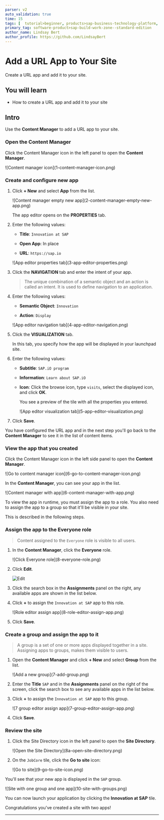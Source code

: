 ```yaml
---
parser: v2
auto_validation: true
time: 15
tags: [  tutorial>beginner, products>sap-business-technology-platform, products>sap-build-work-zone--standard-edition ]
primary_tag: software-product>sap-build-work-zone--standard-edition
author_name: Lindsay Bert
author_profile: https://github.com/LindsayBert
---
```



# Add a URL App to Your Site
<!-- description --> Create a URL app and add it to your site.

## You will learn
  - How to create a URL app and add it to your site

## Intro
Use the **Content Manager** to add a URL app to your site.

### Open the Content Manager


Click the Content Manager icon in the left panel to open the **Content Manager**.

<!-- border -->![Content manager icon](1-content-manager-icon.png)


### Create and configure new app



1. Click **+ New** and select **App** from the list.

    <!-- border -->![Content manager empty new app](2-content-manager-empty-new-app.png)

    The app editor opens on the  **PROPERTIES** tab.

2. Enter the following values:

    * **Title**: `Innovation at SAP`  

    * **Open App**: In place

    * **URL**:  `https://sap.io`

    <!-- border -->![App editor properties tab](3-app-editor-properties.png)

3. Click the **NAVIGATION** tab and enter the intent of your app.

    > The unique combination of a semantic object and an action is called an intent. It is used to define navigation to an application.

4. Enter the following values:

     * **Semantic Object**: `Innovation`

     * **Action**:  `Display`

    <!-- border -->![App editor navigation tab](4-app-editor-navigation.png)

5. Click the **VISUALIZATION** tab.

    In this tab, you specify how the app will be displayed in your launchpad site.

6.  Enter the following values:

    * **Subtitle**: `SAP.iO program `

    * **Information**:  `Learn about SAP.iO`

    * **Icon**: Click the browse icon, type `visits`, select the displayed icon, and click **OK**.

      You see a preview of the tile with all the properties you entered.

      <!-- border -->![App editor visualization tab](5-app-editor-visualization.png)

7.  Click **Save**.

You have configured the URL app and in the next step you'll go back to the **Content Manager** to see it in the list of content items.




### View the app that you created


Click the Content Manager icon in the left side panel to open the **Content Manager**.

<!-- border -->![Go to content manager icon](6-go-to-content-manager-icon.png)

In the **Content Manager**, you can see your app in the list.

<!-- border -->![Content manager with app](6-content-manager-with-app.png)


To view the app in runtime, you must assign the app to a role. You also need to assign the app to a group so that it'll be visible in your site.

This is described in the following steps.


### Assign the app to the Everyone role



>Content assigned to the `Everyone` role is visible to all users.

1. In the **Content Manager**, click the **Everyone** role.

    <!-- border -->![Click Everyone role](8-everyone-role.png)

2. Click **Edit**.

    ![Edit](8a-click-edit.png)

3. Click the search box in the **Assignments** panel on the right, any available apps are shown in the list below.

4. Click **+** to assign the `Innovation at SAP` app to this role.

    <!-- border -->![Role editor assign app](8-role-editor-assign-app.png)

5. Click **Save**.


### Create a group and assign the app to it



>A group is a set of one or more apps displayed together in a site. Assigning apps to groups, makes them visible to users.

1. Open the **Content Manager** and click **+ New** and select **Group** from the list.

    <!-- border -->![Add a new group](7-add-group.png)

2. Enter the **Title** `SAP` and in the **Assignments** panel on the right of the screen, click the search box to see any available apps in the list below.

3. Click **+** to assign the `Innovation at SAP` app to this group.

    <!-- border -->![7 group editor assign app](7-group-editor-assign-app.png)

4. Click **Save**.




### Review the site


1. Click the Site Directory icon in the left panel to open the **Site Directory**.  

    <!-- border -->![Open the Site Directory](8a-open-site-directory.png)

2. On the `JobCore` tile, click the **Go to site** icon:

    <!-- border -->![Go to site](9-go-to-site-icon.png)

You'll see that your new app is displayed in the `SAP` group.

<!-- border -->![Site with one group and one app](10-site-with-groups.png)

You can now launch your application by clicking the **Innovation at SAP** tile.

Congratulations you've created a site with two apps!





---
